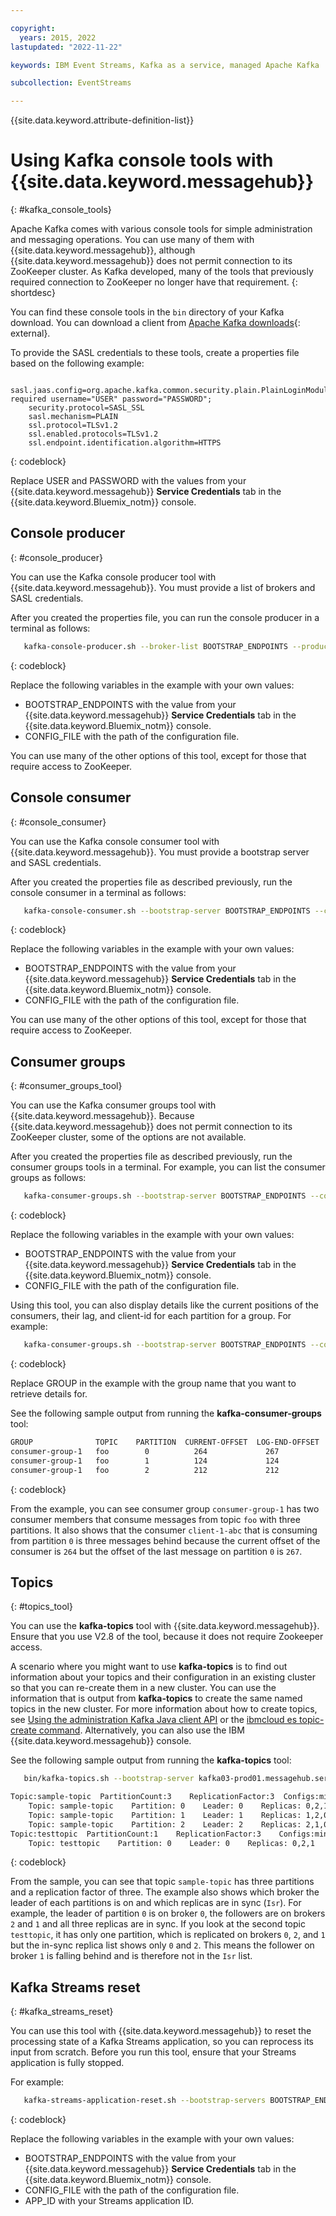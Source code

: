 ```yaml
---

copyright:
  years: 2015, 2022
lastupdated: "2022-11-22"

keywords: IBM Event Streams, Kafka as a service, managed Apache Kafka

subcollection: EventStreams

---
```


{{site.data.keyword.attribute-definition-list}}


# Using Kafka console tools with {{site.data.keyword.messagehub}}
{: #kafka_console_tools}

Apache Kafka comes with various console tools for simple administration and messaging operations. You can use many of them with {{site.data.keyword.messagehub}}, although {{site.data.keyword.messagehub}} does not permit connection to its ZooKeeper cluster. As Kafka developed, many of the tools that previously required connection to ZooKeeper no longer have that requirement.
{: shortdesc}

You can find these console tools in the `bin` directory of your Kafka download. You can download a client from [Apache Kafka downloads](http://kafka.apache.org/downloads){: external}.

To provide the SASL credentials to these tools, create a properties file based on the following example:

```config
    sasl.jaas.config=org.apache.kafka.common.security.plain.PlainLoginModule required username="USER" password="PASSWORD";
    security.protocol=SASL_SSL
    sasl.mechanism=PLAIN
    ssl.protocol=TLSv1.2
    ssl.enabled.protocols=TLSv1.2
    ssl.endpoint.identification.algorithm=HTTPS
```
{: codeblock}

Replace USER and PASSWORD with the values from your {{site.data.keyword.messagehub}} **Service Credentials** tab in the {{site.data.keyword.Bluemix_notm}} console.


## Console producer
{: #console_producer}

You can use the Kafka console producer tool with {{site.data.keyword.messagehub}}. You must provide a list of brokers and SASL credentials.

After you created the properties file, you can run the console producer in a terminal as follows:

```bash
   kafka-console-producer.sh --broker-list BOOTSTRAP_ENDPOINTS --producer.config CONFIG_FILE --topic TOPIC_NAME
```
{: codeblock}

Replace the following variables in the example with your own values:

- BOOTSTRAP_ENDPOINTS with the value from your {{site.data.keyword.messagehub}} **Service Credentials** tab in the {{site.data.keyword.Bluemix_notm}} console.
- CONFIG_FILE with the path of the configuration file. 

You can use many of the other options of this tool, except for those that require access to ZooKeeper.

## Console consumer
{: #console_consumer}

You can use the Kafka console consumer tool with {{site.data.keyword.messagehub}}. You must provide a bootstrap server and SASL credentials.

After you created the properties file as described previously, run the console consumer in a terminal as follows:

```bash
   kafka-console-consumer.sh --bootstrap-server BOOTSTRAP_ENDPOINTS --consumer.config CONFIG_FILE --topic TOPIC_NAME 
```
{: codeblock}

Replace the following variables in the example with your own values:

- BOOTSTRAP_ENDPOINTS with the value from your {{site.data.keyword.messagehub}} **Service Credentials** tab in the {{site.data.keyword.Bluemix_notm}} console. 
- CONFIG_FILE with the path of the configuration file. 

You can use many of the other options of this tool, except for those that require access to ZooKeeper.

## Consumer groups
{: #consumer_groups_tool}

You can use the Kafka consumer groups tool with {{site.data.keyword.messagehub}}. Because {{site.data.keyword.messagehub}} does not permit connection to its ZooKeeper cluster, some of the options are not available.

After you created the properties file as described previously, run the consumer groups tools in a terminal. For example, you can list the consumer groups as follows:

```bash
   kafka-consumer-groups.sh --bootstrap-server BOOTSTRAP_ENDPOINTS --command-config CONFIG_FILE --list --timeout 60000
```
{: codeblock}

Replace the following variables in the example with your own values:

- BOOTSTRAP_ENDPOINTS with the value from your {{site.data.keyword.messagehub}} **Service Credentials** tab in the {{site.data.keyword.Bluemix_notm}} console.
- CONFIG_FILE with the path of the configuration file.

Using this tool, you can also display details like the current positions of the consumers, their lag, and client-id for each partition for a group. For example:

```bash
   kafka-consumer-groups.sh --bootstrap-server BOOTSTRAP_ENDPOINTS --command-config CONFIG_FILE --describe --group GROUP --timeout 60000
```
{: codeblock}

Replace GROUP in the example with the group name that you want to retrieve details for. 

See the following sample output from running the **kafka-consumer-groups** tool:

```bash
GROUP              TOPIC    PARTITION  CURRENT-OFFSET  LOG-END-OFFSET  LAG         CONSUMER-ID      HOST          CLIENT-ID
consumer-group-1   foo        0          264             267            3          client-1-abc    example.com    client-1
consumer-group-1   foo        1          124             124            0          client-1-abc    example.com    client-1
consumer-group-1   foo        2          212             212            0          client-2-def    example.com    client-2
```
{: codeblock}

From the example, you can see consumer group `consumer-group-1` has two consumer members that consume messages from topic `foo` with three partitions. It also shows that the consumer `client-1-abc` that is consuming from partition `0` is three messages behind because the current offset of the consumer is `264` but the offset of the last message on partition `0` is `267`. 

## Topics
{: #topics_tool}

You can use the **kafka-topics** tool with {{site.data.keyword.messagehub}}. Ensure that you use V2.8 of the tool, because it does not require Zookeeper access.

A scenario where you might want to use **kafka-topics** is to find out information about your topics and their configuration in an existing cluster so that you can re-create them in a new cluster. You can use the information that is output from **kafka-topics** to create the same named topics in the new cluster. For more information about how to create topics, see [Using the administration Kafka Java client API](/docs/EventStreams?topic=EventStreams-kafka_java_api) or the 
[ibmcloud es topic-create command](/docs/EventStreams?topic=EventStreams-cli_reference#ibmcloud_es). Alternatively, you can also use the IBM {{site.data.keyword.messagehub}} console.

See the following sample output from running the **kafka-topics** tool:

```bash
   bin/kafka-topics.sh --bootstrap-server kafka03-prod01.messagehub.services.us-south.bluemix.net:9093 --command-config vcurr_dal06.properties --describe

Topic:sample-topic	PartitionCount:3	ReplicationFactor:3	 Configs:min.insync.replicas=2,unclean.leader.election.enable=true,retention.bytes=1073741824,segment.bytes=536870912,retention.ms=86400000
    Topic: sample-topic    Partition: 0    Leader: 0    Replicas: 0,2,1    Isr: 0,2,1
    Topic: sample-topic    Partition: 1    Leader: 1    Replicas: 1,2,0	   Isr: 0,2,1
    Topic: sample-topic    Partition: 2    Leader: 2    Replicas: 2,1,0	   Isr: 0,2,1
Topic:testtopic	 PartitionCount:1	 ReplicationFactor:3	Configs:min.insync.replicas=2,unclean.leader.election.enable=true,retention.bytes=1073741824,segment.bytes=536870912,retention.ms=86400000
    Topic: testtopic    Partition: 0    Leader: 0    Replicas: 0,2,1   Isr: 0,2
```
{: codeblock}

From the sample, you can see that topic `sample-topic` has three partitions and a replication factor of three. The example also shows which broker the leader of each partitions is on and which replicas are in sync (`Isr`). For example, the leader of partition `0` is on broker `0`, the followers are on brokers `2` and `1` and all three replicas are in sync. If you look at the second topic `testtopic`, it has only one partition, which is replicated on brokers `0`, `2`, and `1` but the in-sync replica list shows only `0` and `2`. This means the follower on broker `1` is falling behind and is therefore not in the `Isr` list. 


## Kafka Streams reset
{: #kafka_streams_reset}

You can use this tool with {{site.data.keyword.messagehub}} to reset the processing state of a Kafka Streams application, so you can reprocess its input from scratch. Before you run this tool, ensure that your Streams application is fully stopped.

For example:

```bash
   kafka-streams-application-reset.sh --bootstrap-servers BOOTSTRAP_ENDPOINTS --config-file CONFIG_FILE --application-id APP_ID
```
{: codeblock}

Replace the following variables in the example with your own values:

- BOOTSTRAP_ENDPOINTS with the value from your {{site.data.keyword.messagehub}} **Service Credentials** tab in the {{site.data.keyword.Bluemix_notm}} console. 
- CONFIG_FILE with the path of the configuration file. 
- APP_ID with your Streams application ID.
